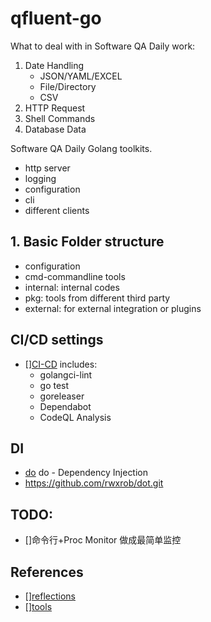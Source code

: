 # qfluent-go

What to deal with in Software QA Daily work:
1. Date Handling
   * JSON/YAML/EXCEL
   * File/Directory
   * CSV
2. HTTP Request 
3. Shell Commands
4. Database Data

Software QA Daily Golang toolkits.
- http server
- logging
- configuration
- cli
- different clients 

## 1. Basic Folder structure

- configuration
- cmd-commandline tools
- internal: internal codes
- pkg: tools from different third party 
- external: for external integration or plugins


## CI/CD settings
- [][CI-CD](./ci) includes:
  - golangci-lint
  - go test
  - goreleaser
  - Dependabot
  - CodeQL Analysis


## DI 

- [do](github.com/samber/do) do - Dependency Injection
- https://github.com/rwxrob/dot.git
## TODO:

- []命令行+Proc Monitor 做成最简单监控

## References

- [][reflections](https://github.com/oleiade/reflections#documentation)
- [][tools]()